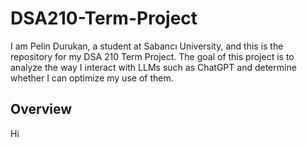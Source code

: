 # DSA210-Term-Project

I am Pelin Durukan, a student at Sabancı University, and this is the repository for my DSA 210 Term Project. The goal of this project is to analyze the way I interact with LLMs such as ChatGPT and determine whether I can optimize my use of them.

## **Overview**
Hi
